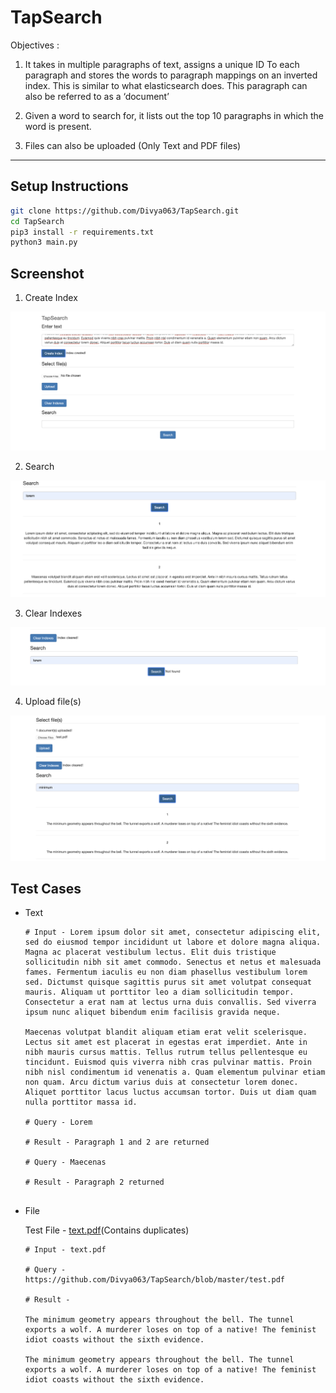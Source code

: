 # TapSearch

Objectives :

1. It takes in multiple paragraphs of text, assigns a unique ID To each paragraph and stores the words to paragraph mappings on an inverted index. This is similar to what elasticsearch does. This paragraph can also be referred to as a ‘document’

2. Given a word to search for, it lists out the top 10 paragraphs in which the word is present.

3. Files can also be uploaded (Only Text and PDF files)

<hr>

## Setup Instructions

```bash
git clone https://github.com/Divya063/TapSearch.git
cd TapSearch
pip3 install -r requirements.txt
python3 main.py
```

## Screenshot

1. Create Index

![Alt text](https://github.com/Divya063/TapSearch/blob/master/Screenshots/Screenshot%202019-11-28%20at%208.57.47%20AM.png)

2. Search

![Alt text](https://github.com/Divya063/TapSearch/blob/master/Screenshots/Screenshot%202019-11-28%20at%208.58.29%20AM.png)

3. Clear Indexes

![Alt text](https://github.com/Divya063/TapSearch/blob/master/Screenshots/Screenshot%202019-11-28%20at%208.58.53%20AM.png)

4. Upload file(s)

![Alt text](https://github.com/Divya063/TapSearch/blob/master/Screenshots/Screenshot%202019-11-28%20at%208.59.38%20AM.png)

## Test Cases

- Text
  
  ```
  # Input - Lorem ipsum dolor sit amet, consectetur adipiscing elit, sed do eiusmod tempor incididunt ut labore et dolore magna aliqua. Magna ac placerat vestibulum lectus. Elit duis tristique sollicitudin nibh sit amet commodo. Senectus et netus et malesuada fames. Fermentum iaculis eu non diam phasellus vestibulum lorem sed. Dictumst quisque sagittis purus sit amet volutpat consequat mauris. Aliquam ut porttitor leo a diam sollicitudin tempor. Consectetur a erat nam at lectus urna duis convallis. Sed viverra ipsum nunc aliquet bibendum enim facilisis gravida neque. 
  
  Maecenas volutpat blandit aliquam etiam erat velit scelerisque. Lectus sit amet est placerat in egestas erat imperdiet. Ante in nibh mauris cursus mattis. Tellus rutrum tellus pellentesque eu tincidunt. Euismod quis viverra nibh cras pulvinar mattis. Proin nibh nisl condimentum id venenatis a. Quam elementum pulvinar etiam non quam. Arcu dictum varius duis at consectetur lorem donec. Aliquet porttitor lacus luctus accumsan tortor. Duis ut diam quam nulla porttitor massa id.

  # Query - Lorem

  # Result - Paragraph 1 and 2 are returned
  
  # Query - Maecenas
 
  # Result - Paragraph 2 returned
  
  
- File

  Test File - [text.pdf](https://github.com/Divya063/TapSearch/blob/master/test.pdf)(Contains duplicates)
  
  ```
  # Input - text.pdf
  
  # Query - https://github.com/Divya063/TapSearch/blob/master/test.pdf
  
  # Result - 
  
  The minimum geometry appears throughout the bell. The tunnel exports a wolf. A murderer loses on top of a native! The feminist idiot coasts without the sixth evidence.

  The minimum geometry appears throughout the bell. The tunnel exports a wolf. A murderer loses on top of a native! The feminist idiot coasts without the sixth evidence.


